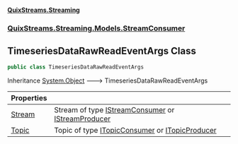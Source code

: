 #### [QuixStreams.Streaming](index.md 'index')
### [QuixStreams.Streaming.Models.StreamConsumer](QuixStreams.Streaming.Models.StreamConsumer.md 'QuixStreams.Streaming.Models.StreamConsumer')

## TimeseriesDataRawReadEventArgs Class

```csharp
public class TimeseriesDataRawReadEventArgs
```

Inheritance [System.Object](https://docs.microsoft.com/en-us/dotnet/api/System.Object 'System.Object') &#129106; TimeseriesDataRawReadEventArgs

| Properties | |
| :--- | :--- |
| [Stream](TimeseriesDataRawReadEventArgs.Stream.md 'QuixStreams.Streaming.Models.StreamConsumer.TimeseriesDataRawReadEventArgs.Stream') | Stream of type [IStreamConsumer](IStreamConsumer.md 'QuixStreams.Streaming.IStreamConsumer') or [IStreamProducer](IStreamProducer.md 'QuixStreams.Streaming.IStreamProducer') |
| [Topic](TimeseriesDataRawReadEventArgs.Topic.md 'QuixStreams.Streaming.Models.StreamConsumer.TimeseriesDataRawReadEventArgs.Topic') | Topic of type [ITopicConsumer](ITopicConsumer.md 'QuixStreams.Streaming.ITopicConsumer') or [ITopicProducer](ITopicProducer.md 'QuixStreams.Streaming.ITopicProducer') |
